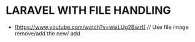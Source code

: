 # LARAVEL WITH FILE HANDLING

   - [https://www.youtube.com/watch?v=wixLUg2BwzI] // Use file image remove/add the new/ add



































